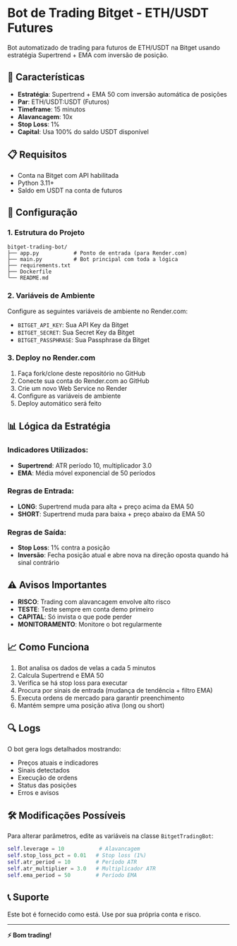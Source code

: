 # Bot de Trading Bitget - ETH/USDT Futures

Bot automatizado de trading para futuros de ETH/USDT na Bitget usando estratégia Supertrend + EMA com inversão de posição.

## 🚀 Características

- **Estratégia**: Supertrend + EMA 50 com inversão automática de posições
- **Par**: ETH/USDT:USDT (Futuros)
- **Timeframe**: 15 minutos
- **Alavancagem**: 10x
- **Stop Loss**: 1%
- **Capital**: Usa 100% do saldo USDT disponível

## 📋 Requisitos

- Conta na Bitget com API habilitada
- Python 3.11+
- Saldo em USDT na conta de futuros

## 🔧 Configuração

### 1. Estrutura do Projeto
```
bitget-trading-bot/
├── app.py           # Ponto de entrada (para Render.com)
├── main.py          # Bot principal com toda a lógica
├── requirements.txt
├── Dockerfile
└── README.md
```

### 2. Variáveis de Ambiente

Configure as seguintes variáveis de ambiente no Render.com:

- `BITGET_API_KEY`: Sua API Key da Bitget
- `BITGET_SECRET`: Sua Secret Key da Bitget  
- `BITGET_PASSPHRASE`: Sua Passphrase da Bitget

### 3. Deploy no Render.com

1. Faça fork/clone deste repositório no GitHub
2. Conecte sua conta do Render.com ao GitHub
3. Crie um novo Web Service no Render
4. Configure as variáveis de ambiente
5. Deploy automático será feito

## 📊 Lógica da Estratégia

### Indicadores Utilizados:
- **Supertrend**: ATR período 10, multiplicador 3.0
- **EMA**: Média móvel exponencial de 50 períodos

### Regras de Entrada:
- **LONG**: Supertrend muda para alta + preço acima da EMA 50
- **SHORT**: Supertrend muda para baixa + preço abaixo da EMA 50

### Regras de Saída:
- **Stop Loss**: 1% contra a posição
- **Inversão**: Fecha posição atual e abre nova na direção oposta quando há sinal contrário

## ⚠️ Avisos Importantes

- **RISCO**: Trading com alavancagem envolve alto risco
- **TESTE**: Teste sempre em conta demo primeiro
- **CAPITAL**: Só invista o que pode perder
- **MONITORAMENTO**: Monitore o bot regularmente

## 📈 Como Funciona

1. Bot analisa os dados de velas a cada 5 minutos
2. Calcula Supertrend e EMA 50
3. Verifica se há stop loss para executar
4. Procura por sinais de entrada (mudança de tendência + filtro EMA)
5. Executa ordens de mercado para garantir preenchimento
6. Mantém sempre uma posição ativa (long ou short)

## 🔍 Logs

O bot gera logs detalhados mostrando:
- Preços atuais e indicadores
- Sinais detectados
- Execução de ordens
- Status das posições
- Erros e avisos

## 🛠️ Modificações Possíveis

Para alterar parâmetros, edite as variáveis na classe `BitgetTradingBot`:

```python
self.leverage = 10           # Alavancagem
self.stop_loss_pct = 0.01   # Stop loss (1%)
self.atr_period = 10        # Período ATR
self.atr_multiplier = 3.0   # Multiplicador ATR
self.ema_period = 50        # Período EMA
```

## 📞 Suporte

Este bot é fornecido como está. Use por sua própria conta e risco.

---

**⚡ Bom trading!**
